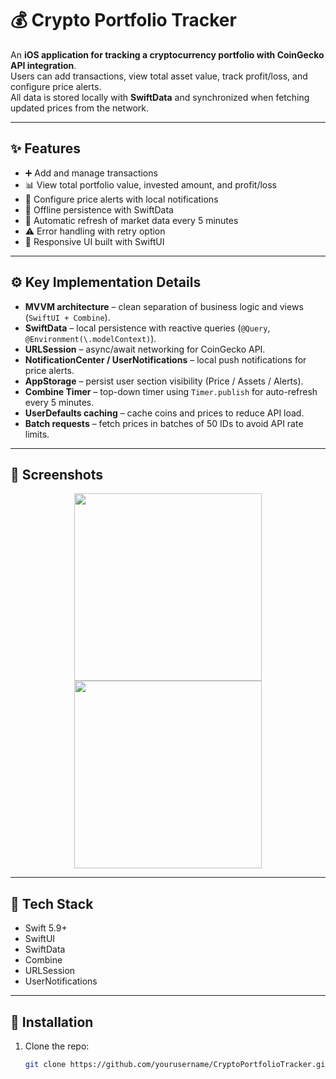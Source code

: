 # 💰 Crypto Portfolio Tracker

An **iOS application for tracking a cryptocurrency portfolio with CoinGecko API integration**.  
Users can add transactions, view total asset value, track profit/loss, and configure price alerts.  
All data is stored locally with **SwiftData** and synchronized when fetching updated prices from the network.

---

## ✨ Features
- ➕ Add and manage transactions  
- 📊 View total portfolio value, invested amount, and profit/loss  
- 🔔 Configure price alerts with local notifications  
- 💾 Offline persistence with SwiftData  
- 🔄 Automatic refresh of market data every 5 minutes  
- ⚠️ Error handling with retry option  
- 📱 Responsive UI built with SwiftUI  

---

## ⚙️ Key Implementation Details
- **MVVM architecture** – clean separation of business logic and views (`SwiftUI + Combine`).  
- **SwiftData** – local persistence with reactive queries (`@Query`, `@Environment(\.modelContext)`).  
- **URLSession** – async/await networking for CoinGecko API.  
- **NotificationCenter / UserNotifications** – local push notifications for price alerts.  
- **AppStorage** – persist user section visibility (Price / Assets / Alerts).  
- **Combine Timer** – top-down timer using `Timer.publish` for auto-refresh every 5 minutes.  
- **UserDefaults caching** – cache coins and prices to reduce API load.  
- **Batch requests** – fetch prices in batches of 50 IDs to avoid API rate limits.  

---

## 📸 Screenshots

<p align="center">
  <img src="screenshots/portfolio.png" width="300" />
  <img src="screenshots/alerts.png" width="300" />
</p>

---

## 🚀 Tech Stack
- Swift 5.9+  
- SwiftUI  
- SwiftData  
- Combine  
- URLSession  
- UserNotifications  

---

## 🔧 Installation
1. Clone the repo:
   ```bash
   git clone https://github.com/yourusername/CryptoPortfolioTracker.git
